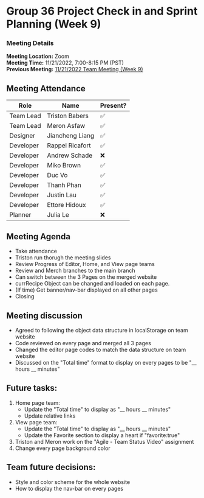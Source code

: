# Group 36 Project Check in and Sprint Planning (Week 9)
### Meeting Details
**Meeting Location:** Zoom  
**Meeting Time:** 11/21/2022, 7:00-8:15 PM (PST)  
**Previous Meeting:** [11/21/2022 Team Meeting (Week 9)](https://github.com/cse110-sp21-group36/cse110-sp21-group36/blob/main/admin/meetings/111722-Week8.md)

## Meeting Attendance
| Role | Name | Present? |
| --- | --- | --- |
| Team Lead | Triston Babers |✅|
| Team Lead | Meron Asfaw |✅|
| Designer | Jiancheng Liang |✅|
| Developer | Rappel Ricafort |✅|
| Developer | Andrew Schade |❌|
| Developer | Miko Brown |✅|
| Developer | Duc Vo |✅|
| Developer | Thanh Phan |✅|
| Developer | Justin Lau |✅|
| Developer | Ettore Hidoux |✅|
| Planner | Julia Le |❌|

## Meeting Agenda
- Take attendance
- Triston run thorugh the meeting slides
- Review Progress of Editor, Home, and View page teams
- Review and Merch branches to the main branch
- Can switch between the 3 Pages on the merged website
- currRecipe Object can be changed and loaded on each page.
- (If time) Get banner/nav-bar displayed on all other pages
- Closing

## Meeting discussion
- Agreed to following the object data structure in localStorage on team website
- Code reviewed on every page and merged all 3 pages
- Changed the editor page codes to match the data structure on team website
- Discussed on the "Total time" format to display on every pages to be "__ hours __ minutes" 

## Future tasks:
1. Home page team:
   - Update the "Total time" to display as "__ hours __ minutes" 
   - Update relative links 
2. View page team:
   - Update the "Total time" to display as "__ hours __ minutes" 
   - Update the Favorite section to display a heart if "favorite:true"  
3. Triston and Meron work on the "Agile - Team Status Video" assignment
4. Change every page background color 

## Team future decisions:
 - Style and color scheme for the whole website
 - How to display the nav-bar on every pages
 

